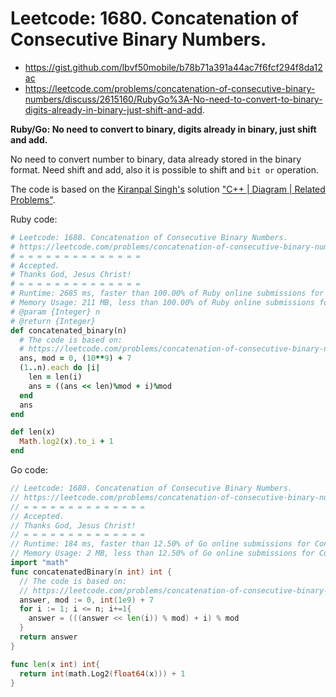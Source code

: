 # Leetcode: 1680. Concatenation of Consecutive Binary Numbers.

- https://gist.github.com/lbvf50mobile/b78b71a391a44ac7f6fcf294f8da12ac
- https://leetcode.com/problems/concatenation-of-consecutive-binary-numbers/discuss/2615160/RubyGo%3A-No-need-to-convert-to-binary-digits-already-in-binary-just-shift-and-add.

**Ruby/Go: No need to convert to binary, digits already in binary, just shift and add.**

No need to convert number to binary, data already stored in the binary format. Need shift and add, also it is possible to shift and `bit or` operation.

The code is based on the [Kiranpal Singh's](https://leetcode.com/kiranpalsingh1806/) solution ["C++ | Diagram | Related Problems"](https://leetcode.com/problems/concatenation-of-consecutive-binary-numbers/discuss/2612407/C%2B%2B-or-Diagram-or-Related-Problems).


Ruby code:
```Ruby
# Leetcode: 1680. Concatenation of Consecutive Binary Numbers.
# https://leetcode.com/problems/concatenation-of-consecutive-binary-numbers/
# = = = = = = = = = = = = = =
# Accepted.
# Thanks God, Jesus Christ!
# = = = = = = = = = = = = = =
# Runtime: 2685 ms, faster than 100.00% of Ruby online submissions for Concatenation of Consecutive Binary Numbers.
# Memory Usage: 211 MB, less than 100.00% of Ruby online submissions for Concatenation of Consecutive Binary Numbers.
# @param {Integer} n
# @return {Integer}
def concatenated_binary(n)
  # The code is based on:
  # https://leetcode.com/problems/concatenation-of-consecutive-binary-numbers/discuss/2612407/C%2B%2B-or-Diagram-or-Related-Problems
  ans, mod = 0, (10**9) + 7
  (1..n).each do |i|
    len = len(i)
    ans = ((ans << len)%mod + i)%mod
  end
  ans
end

def len(x)
  Math.log2(x).to_i + 1
end
```

Go code:
```Go
// Leetcode: 1680. Concatenation of Consecutive Binary Numbers.
// https://leetcode.com/problems/concatenation-of-consecutive-binary-numbers/
// = = = = = = = = = = = = = =
// Accepted.
// Thanks God, Jesus Christ!
// = = = = = = = = = = = = = =
// Runtime: 184 ms, faster than 12.50% of Go online submissions for Concatenation of Consecutive Binary Numbers.
// Memory Usage: 2 MB, less than 12.50% of Go online submissions for Concatenation of Consecutive Binary Numbers.
import "math"
func concatenatedBinary(n int) int {
  // The code is based on:
  // https://leetcode.com/problems/concatenation-of-consecutive-binary-numbers/discuss/2612407/C%2B%2B-or-Diagram-or-Related-Problems
  answer, mod := 0, int(1e9) + 7
  for i := 1; i <= n; i+=1{
    answer = (((answer << len(i)) % mod) + i) % mod
  }
  return answer
}

func len(x int) int{
  return int(math.Log2(float64(x))) + 1
}
```
